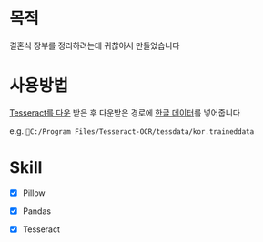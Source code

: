 # 목적

결혼식 장부를 정리하려는데 귀찮아서 만들었습니다

# 사용방법

[Tesseract를 다운](https://github.com/tesseract-ocr/tesseract#installing-tesseract) 받은 후 다운받은 경로에 [한글 데이터](https://github.com/tesseract-ocr/tessdata/blob/main/kor.traineddata)를 넣어줍니다

e.g. `📁C:/Program Files/Tesseract-OCR/tessdata/kor.traineddata`

# Skill

- [x] Pillow

- [x] Pandas

- [x] Tesseract
